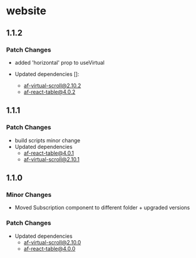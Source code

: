 # website

## 1.1.2

### Patch Changes

-   added 'horizontal' prop to useVirtual

-   Updated dependencies []:
    -   af-virtual-scroll@2.10.2
    -   af-react-table@4.0.2

## 1.1.1

### Patch Changes

-   build scripts minor change
-   Updated dependencies
    -   af-react-table@4.0.1
    -   af-virtual-scroll@2.10.1

## 1.1.0

### Minor Changes

-   Moved Subscription component to different folder + upgraded versions

### Patch Changes

-   Updated dependencies
    -   af-virtual-scroll@2.10.0
    -   af-react-table@4.0.0
